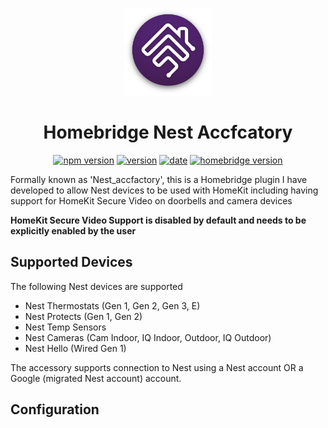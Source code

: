 <p align="center">
  <a href="https://homebridge.io"><img src="https://raw.githubusercontent.com/homebridge/branding/latest/logos/homebridge-color-round-stylized.png" height="140"></a>
</p>
<span align="center">

# Homebridge Nest Accfcatory

 <a href="https://www.npmjs.com/package/homebridge-nest-accfactory"><img title="npm version" src="https://badgen.net/npm/v/homebridge-nest-accfcatory" ></a>
  <a href="https://github.com/n0rt0nthec4t/homebridge-nest-accfactory/releases"><img title="version" src="https://img.shields.io/github/release/n0rt0nthec4t/homebridge-nest-accfactory.svg?include_prereleases" ></a>
    <a href="https://github.com/n0rt0nthec4t/homebridge-nest-accfactory/releases"><img title="date" src="https://img.shields.io/github/release-date/n0rt0nthec4t/homebridge-nest-accfactory" ></a>
  <a href="https://github.com/n0rt0nthec4t/homebridge-nest-accfactory/releases"><img title="homebridge version" src="https://img.shields.io/github/package-json/dependency-version/n0rt0nthec4t/homebridge-nest-accfactory/homebridge"> </a>


</span>

Formally known as 'Nest_accfactory', this is a Homebridge plugin I have developed to allow Nest devices to be used with HomeKit including having support for HomeKit Secure Video on doorbells and camera devices

**HomeKit Secure Video Support is disabled by default and needs to be explicitly enabled by the user**

## Supported Devices

The following Nest devices are supported

* Nest Thermostats (Gen 1, Gen 2, Gen 3, E)
* Nest Protects (Gen 1, Gen 2)
* Nest Temp Sensors
* Nest Cameras (Cam Indoor, IQ Indoor, Outdoor, IQ Outdoor)
* Nest Hello (Wired Gen 1)

The accessory supports connection to Nest using a Nest account OR a Google (migrated Nest account) account.

## Configuration
